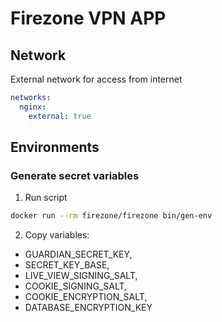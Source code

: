 # Firezone VPN APP

## Network

External network for access from internet

```yaml
networks:
  nginx:
    external: true
```

## Environments

### Generate secret variables

1. Run script
```bash
docker run --rm firezone/firezone bin/gen-env
```
2. Copy variables:
 - GUARDIAN_SECRET_KEY, 
 - SECRET_KEY_BASE, 
 - LIVE_VIEW_SIGNING_SALT, 
 - COOKIE_SIGNING_SALT, 
 - COOKIE_ENCRYPTION_SALT, 
 - DATABASE_ENCRYPTION_KEY

